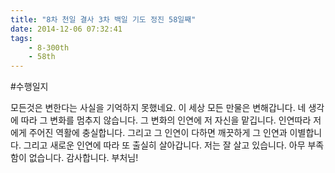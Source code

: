 ```yaml
---
title: "8차 천일 결사 3차 백일 기도 정진 58일째"
date: 2014-12-06 07:32:41
tags:
    - 8-300th
    - 58th
---
```


#수행일지

모든것은 변한다는 사실을 기억하지 못했네요. 이 세상 모든 만물은 변해갑니다. 네 생각에 따라 그 변화를 멈추지 않습니다. 그 변화의 인연에 저 자신을 맡깁니다. 인연따라 저에게 주어진 역활에 충실합니다. 그리고 그 인연이 다하면 깨끗하게 그 인연과 이별합니다. 그리고 새로운 인연에 따라 또 출실히 살아갑니다. 저는 잘 살고 있습니다. 아무 부족함이 없습니다. 감사합니다. 부처님!
